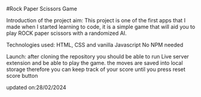 #Rock Paper Scissors Game

Introduction of the project aim:
This project is one of the first apps that I made when I started learning to code, it is a simple game that will aid you to play ROCK paper scissors with a randomized AI.

Technologies used:
HTML, CSS and vanilla Javascript
No NPM needed

Launch:
after cloning the repository you should be able to run Live server extension and be able to play the game.
the moves are saved into local storage therefore you can keep track of your score until you press reset score button

updated on:28/02/2024
